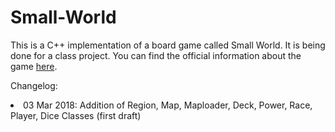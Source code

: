 # Small-World

This is a C++ implementation of a board game called Small World. It is being done for a class project. You can find the official information about the game <a href="https://www.daysofwonder.com/smallworld/en/">here</a>.

Changelog: <li>
  03 Mar 2018: Addition of Region, Map, Maploader, Deck, Power, Race, Player, Dice Classes (first draft) </li>

